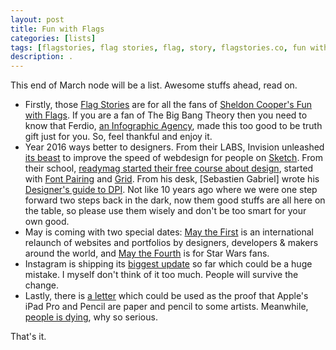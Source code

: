 ```yaml
---
layout: post
title: Fun with Flags
categories: [lists]
tags: [flagstories, flag stories, flag, story, flagstories.co, fun with flags, the big bang theory, sheldon cooper, craft by invision labs, sketch app, readymag, font pairing, grid, dpi, sebastien gabriel, may1sreboot, may 4, star wars day, instagram, apple, ipad pro, apple pencil]
description: .
---
```



This end of March node will be a list. Awesome stuffs ahead, read on.

* Firstly, those [Flag Stories](http://flagstories.co/) are for all the fans of [Sheldon Cooper's Fun with Flags](http://bigbangtheory.wikia.com/wiki/Sheldon_Cooper_Presents:_Fun_with_Flags). If you are a fan of The Big Bang Theory then you need to know that Ferdio, [an Infographic Agency](http://www.ferdio.com/), made this too good to be truth gift just for you. So, feel thankful and enjoy it.
* Year 2016 ways better to designers. From their LABS, Invision unleashed [its beast](https://www.invisionapp.com/craft) to improve the speed of webdesign for people on [Sketch](http://www.sketchapp.com/). From their school, [readymag started their free course about design](http://school.readymag.com/), started with [Font Pairing](http://school.readymag.com/fonts/) and [Grid](http://school.readymag.com/grid/). From his desk, [Sebastien Gabriel] wrote his [Designer's guide to DPI](http://sebastien-gabriel.com/designers-guide-to-dpi/). Not like 10 years ago where we were one step forward two steps back in the dark, now them good stuffs are all here on the table, so please use them wisely and don't be too smart for your own good.
* May is coming with two special dates: [May the First](http://www.may1reboot.com/) is an international relaunch of websites and portfolios by designers, developers & makers around the world, and [May the Fourth](https://en.wikipedia.org/wiki/Star_Wars_Day) is for Star Wars fans.
* Instagram is shipping its [biggest update](http://www.theverge.com/2016/3/15/11241184/instagram-new-feed-sort-algorithm) so far which could be a huge mistake. I myself don't think of it too much. People will survive the change.
* Lastly, there is [a letter](https://medium.com/life-tips/dear-tim-cook-abc3fbffba1b#.m1jjkeu83) which could be used as the proof that Apple's iPad Pro and Pencil are paper and pencil to some artists. Meanwhile, [people is dying](http://lifeistooshortformeetings.com/), why so serious.

That's it.